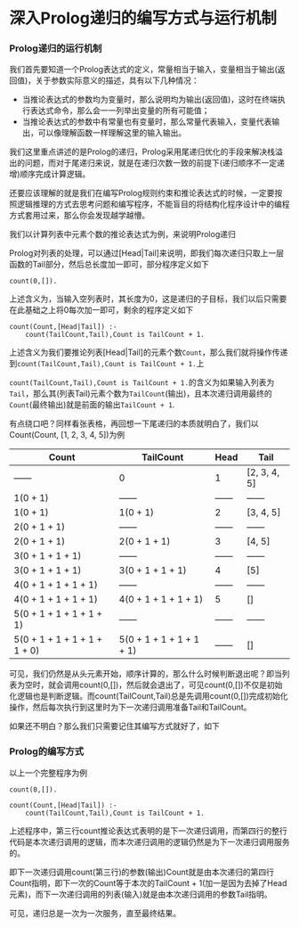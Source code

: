 # 深入Prolog递归的编写方式与运行机制

### Prolog递归的运行机制

我们首先要知道一个Prolog表达式的定义，常量相当于输入，变量相当于输出(返回值)，关于参数实际意义的描述，具有以下几种情况：

+ 当推论表达式的参数均为变量时，那么说明均为输出(返回值)，这时在终端执行表达式命令，那么会一一列举出变量的所有可能值；
+ 当推论表达式的参数中有常量也有变量时，那么常量代表输入，变量代表输出，可以像理解函数一样理解这里的输入输出。

我们这里重点讲述的是Prolog的递归，Prolog采用尾递归优化的手段来解决栈溢出的问题，而对于尾递归来说，就是在递归次数一致的前提下(递归顺序不一定递增)顺序完成计算逻辑。

还要应该理解的就是我们在编写Prolog规则约束和推论表达式的时候，一定要按照逻辑推理的方式去思考问题和编写程序，不能盲目的将结构化程序设计中的编程方式套用过来，那么你会发现越学越懵。

我们以计算列表中元素个数的推论表达式为例，来说明Prolog递归

Prolog对列表的处理，可以通过[Head|Tail]来说明，即我们每次递归只取上一层函数的Tail部分，然后总长度加一即可，部分程序定义如下

```
count(0,[]).
```

上述含义为，当输入空列表时，其长度为0，这是递归的子目标，我们以后只需要在此基础之上将0每次加一即可，剩余的程序定义如下

```
count(Count,[Head|Tail]) :-
    count(TailCount,Tail),Count is TailCount + 1.
```

上述含义为我们要推论列表[Head|Tail]的元素个数`Count`，那么我们就将操作传递到`count(TailCount,Tail),Count is TailCount + 1.`上

`count(TailCount,Tail),Count is TailCount + 1.`的含义为如果输入列表为`Tail`，那么其(列表Tail)元素个数为`TailCount`(输出)，且本次递归调用最终的`Count`(最终输出)就是前面的输出`TailCount + 1`.

有点绕口吧？同样看张表格，再回想一下尾递归的本质就明白了，我们以Count(Count, [1, 2, 3, 4, 5])为例

|Count|TailCount|Head|Tail|
|------|------|------|------|
|——|0|1|[2, 3, 4, 5]|
|1(0 + 1)|——|——|——|
|1(0 + 1)|1(0 + 1)|2|[3, 4, 5]|
|2(0 + 1 + 1)|——|——|——|
|2(0 + 1 + 1)|2(0 + 1 + 1)|3|[4, 5]|
|3(0 + 1 + 1 + 1)|——|——|——|
|3(0 + 1 + 1 + 1)|3(0 + 1 + 1 + 1)|4|[5]|
|4(0 + 1 + 1 + 1 + 1)|——|——|——|
|4(0 + 1 + 1 + 1 + 1)|4(0 + 1 + 1 + 1 + 1)|5|[]|
|5(0 + 1 + 1 + 1 + 1 + 1)|——|——|——|
|5(0 + 1 + 1 + 1 + 1 + 1 + 0)|5(0 + 1 + 1 + 1 + 1 + 1)|——|[]|

可见，我们仍然是从头元素开始，顺序计算的，那么什么时候判断退出呢？即当列表为空时，就会调用count(0,[])，然后就会退出了，可见count(0,[])不仅是初始化逻辑也是判断逻辑。而count(TailCount,Tail)总是先调用count(0,[])完成初始化操作，然后每次执行到这里时为下一次递归调用准备Tail和TailCount。

如果还不明白？那么我们只需要记住其编写方式就好了，如下

### Prolog的编写方式

以上一个完整程序为例

```
count(0,[]).

count(Count,[Head|Tail]) :-
    count(TailCount,Tail),Count is TailCount + 1.
```

上述程序中，第三行count推论表达式表明的是下一次递归调用，而第四行的整行代码是本次递归调用的逻辑，而本次递归调用的逻辑仍然是为下一次递归调用服务的。

即下一次递归调用count(第三行)的参数(输出)Count就是由本次递归的第四行Count指明，即下一次的Count等于本次的TailCount + 1(加一是因为去掉了Head元素)，而下一次递归调用的列表(输入)就是由本次递归调用的参数Tail指明。

可见，递归总是一次为一次服务，直至最终结果。